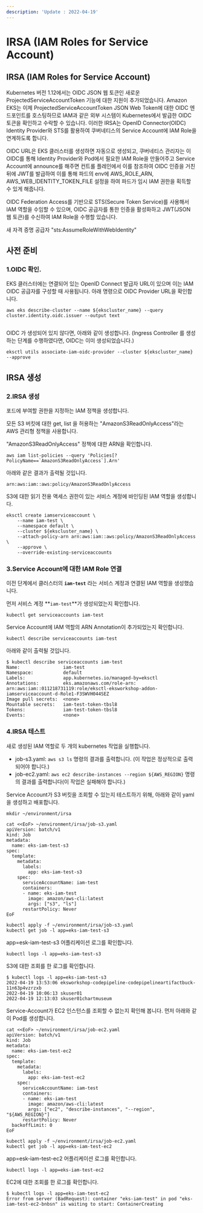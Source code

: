 ```yaml
---
description: 'Update : 2022-04-19'
---
```


# IRSA (IAM Roles for Service Account)

## IRSA (IAM Roles for Service Account)

Kubernetes 버전 1.12에서는 OIDC JSON 웹 토큰인 새로운 ProjectedServiceAccountToken 기능에 대한 지원이 추가되었습니다. Amazon EKS는 이제 ProjectedServiceAccountToken JSON Web Token에 대한 OIDC 엔드포인트를 호스팅하므로 IAM과 같은 외부 시스템이 Kubernetes에서 발급한 OIDC 토큰을 확인하고 수락할 수 있습니다. 이러한 IRSA는 OpenID Connector(OIDC) Identity Provider와 STS를 활용하여 쿠버네티스의 Service Account에 IAM Role을 연계하도록 합니다.

OIDC URL은 EKS 클러스터를 생성하면 자동으로 생성되고, 쿠버네티스 관리자는 이 OIDC를 통해 Identity Provider와 Pod에서 필요한 IAM Role을 만들어주고 Service Account에 announce를 해주면 컨트롤 플레인에서 이를 참조하여 OIDC 인증을 거친 뒤에 JWT를 발급하여 이를 통해 파드의 env에 AWS\_ROLE\_ARN, AWS\_WEB\_IDENTITY\_TOKEN\_FILE 설정을 하여 파드가 임시 IAM 권한을 획득할 수 있게 해줍니다.

OIDC Federation Access를 기반으로 STS(Secure Token Service)를 사용해서 IAM 역할을 수임할 수 있으며, OIDC 공급자를 통한 인증을 활성화하고 JWT(JSON 웹 토큰)를 수신하여 IAM Role을 수행할 있습니다.

새 자격 증명 공급자 "sts:AssumeRoleWithWebIdentity"



## 사전 준비

### 1.OIDC 확인.

EKS 클러스터에는 연결되어 있는 OpenID Connect 발급자 URL이 있으며 이는 IAM OIDC 공급자를 구성할 때 사용됩니다.  아래 명령으로  OIDC Provider URL을 확인합니다.&#x20;

```
aws eks describe-cluster --name ${ekscluster_name} --query cluster.identity.oidc.issuer --output text
 
```

OIDC 가 생성되어 있지 않다면, 아래와 같이 생성합니다. (Ingress Controller 를 생성하는 단계를 수행하였다면, OIDC는 이미 생성되었습니다.)

```
eksctl utils associate-iam-oidc-provider --cluster ${ekscluster_name} --approve

```

## &#x20;IRSA 생성

### 2.IRSA 생성

포드에 부여할 권한을 지정하는 IAM 정책을 생성합니다.

모든 S3 버킷에 대한 get, list 을 허용하는 "AmazonS3ReadOnlyAccess"라는 AWS 관리형 정책을 사용합니다.

"AmazonS3ReadOnlyAccess" 정책에 대한 ARN을 확인합니다.&#x20;

```
aws iam list-policies --query 'Policies[?PolicyName==`AmazonS3ReadOnlyAccess`].Arn'

```

아래와 같은 결과가 출력될 것입니다.&#x20;

```
arn:aws:iam::aws:policy/AmazonS3ReadOnlyAccess
```

S3에 대한 읽기 전용 액세스 권한이 있는 서비스 계정에 바인딩된 IAM 역할을 생성합니다.

```
eksctl create iamserviceaccount \
    --name iam-test \
    --namespace default \
    --cluster ${ekscluster_name} \
    --attach-policy-arn arn:aws:iam::aws:policy/AmazonS3ReadOnlyAccess \
    --approve \
    --override-existing-serviceaccounts

```

### 3.Service Account에 대한 IAM Role 연결

이전 단계에서 클러스터의 **`iam-test`** 라는 서비스 계정과 연결된 IAM 역할을 생성했습니다.

먼저 서비스 계정 **`iam-test`**가 생성되었는지 확인합니다.

```
kubectl get serviceaccounts iam-test

```

Service Account에 IAM 역할의 ARN Annotation이 추가되었는지 확인합니다.

```
kubectl describe serviceaccounts iam-test 

```

아래와 같이 출력될 것입니다.&#x20;

```
$ kubectl describe serviceaccounts iam-test 
Name:                iam-test
Namespace:           default
Labels:              app.kubernetes.io/managed-by=eksctl
Annotations:         eks.amazonaws.com/role-arn: arn:aws:iam::011218731119:role/eksctl-eksworkshop-addon-iamserviceaccount-d-Role1-F3SWVH044SEZ
Image pull secrets:  <none>
Mountable secrets:   iam-test-token-tbsl8
Tokens:              iam-test-token-tbsl8
Events:              <none>
```

### 4.IRSA 테스트

새로 생성된 IAM 역할로 두 개의 kubernetes 작업을 실행합니다.

* job-s3.yaml: `aws s3 ls` 명령의 결과를 출력합니다. (이 작업은 정상적으로 출력되어야 합니다.)
* job-ec2.yaml: `aws ec2 describe-instances --region ${AWS_REGION}` 명령의 결과를 출력합니다(이 작업은 실패해야 합니다.)

Service Account가 S3 버킷을 조회할 수 있는지 테스트하기 위해, 아래와 같이 yaml을 생성하고 배포합니다.&#x20;

```
mkdir ~/environment/irsa

cat <<EoF> ~/environment/irsa/job-s3.yaml
apiVersion: batch/v1
kind: Job
metadata:
  name: eks-iam-test-s3
spec:
  template:
    metadata:
      labels:
        app: eks-iam-test-s3
    spec:
      serviceAccountName: iam-test
      containers:
      - name: eks-iam-test
        image: amazon/aws-cli:latest
        args: ["s3", "ls"]
      restartPolicy: Never
EoF

kubectl apply -f ~/environment/irsa/job-s3.yaml
kubectl get job -l app=eks-iam-test-s3

```

app=esk-iam-test-s3 어플리케이션 로그를 확인합니다.&#x20;

```
kubectl logs -l app=eks-iam-test-s3

```

S3에 대한 조회를 한 로그를 확인합니다.&#x20;

```
$ kubectl logs -l app=eks-iam-test-s3
2022-04-19 13:53:06 eksworkshop-codepipeline-codepipelineartifactbuck-11n63p4vzrzxb
2022-04-19 10:06:13 skuser01
2022-04-19 12:13:03 skuser01chartmuseum
```

Service-Account가 EC2 인스턴스를 조회할 수 없는지 확인해 봅니다. 먼저 아래와 같이 Pod를 생성합니다.&#x20;

```
cat <<EoF> ~/environment/irsa/job-ec2.yaml
apiVersion: batch/v1
kind: Job
metadata:
  name: eks-iam-test-ec2
spec:
  template:
    metadata:
      labels:
        app: eks-iam-test-ec2
    spec:
      serviceAccountName: iam-test
      containers:
      - name: eks-iam-test
        image: amazon/aws-cli:latest
        args: ["ec2", "describe-instances", "--region", "${AWS_REGION}"]
      restartPolicy: Never
  backoffLimit: 0
EoF

kubectl apply -f ~/environment/irsa/job-ec2.yaml
kubectl get job -l app=eks-iam-test-ec2

```

app=esk-iam-test-ec2 어플리케이션 로그를 확인합니다.

```
kubectl logs -l app=eks-iam-test-ec2

```

EC2에 대한 조회를 한 로그를 확인합니다.&#x20;

```
$ kubectl logs -l app=eks-iam-test-ec2
Error from server (BadRequest): container "eks-iam-test" in pod "eks-iam-test-ec2-bnbsn" is waiting to start: ContainerCreating
```
